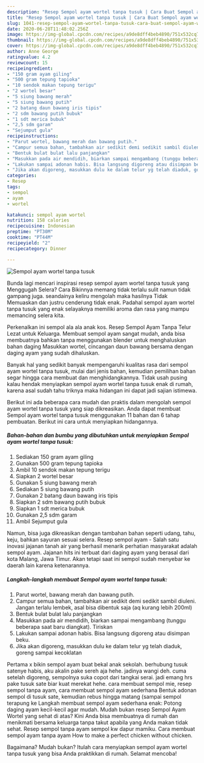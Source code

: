 ```yaml
---
description: "Resep Sempol ayam wortel tanpa tusuk | Cara Buat Sempol ayam wortel tanpa tusuk Yang Enak Dan Lezat"
title: "Resep Sempol ayam wortel tanpa tusuk | Cara Buat Sempol ayam wortel tanpa tusuk Yang Enak Dan Lezat"
slug: 1041-resep-sempol-ayam-wortel-tanpa-tusuk-cara-buat-sempol-ayam-wortel-tanpa-tusuk-yang-enak-dan-lezat
date: 2020-06-28T11:48:02.256Z
image: https://img-global.cpcdn.com/recipes/a9de8dff4beb4890/751x532cq70/sempol-ayam-wortel-tanpa-tusuk-foto-resep-utama.jpg
thumbnail: https://img-global.cpcdn.com/recipes/a9de8dff4beb4890/751x532cq70/sempol-ayam-wortel-tanpa-tusuk-foto-resep-utama.jpg
cover: https://img-global.cpcdn.com/recipes/a9de8dff4beb4890/751x532cq70/sempol-ayam-wortel-tanpa-tusuk-foto-resep-utama.jpg
author: Anne George
ratingvalue: 4.2
reviewcount: 15
recipeingredient:
- "150 gram ayam giling"
- "500 gram tepung tapioka"
- "10 sendok makan tepung terigu"
- "2 wortel besar"
- "5 siung bawang merah"
- "5 siung bawang putih"
- "2 batang daun bawang iris tipis"
- "2 sdm bawang putih bubuk"
- "1 sdt merica bubuk"
- "2,5 sdm garam"
- "Sejumput gula"
recipeinstructions:
- "Parut wortel, bawang merah dan bawang putih."
- "Campur semua bahan, tambahkan air sedikit demi sedikit sambil diuleni. Jangan terlalu lembek, asal bisa dibentuk saja (aq kurang lebih 200ml)"
- "Bentuk bulat bulat lalu panjangkan"
- "Masukkan pada air mendidih, biarkan sampai mengambang (tunggu beberapa saat baru diangkat). Tiriskan"
- "Lakukan sampai adonan habis. Bisa langsung digoreng atau disimpan beku."
- "Jika akan digoreng, masukkan dulu ke dalam telur yg telah diaduk, goreng sampai kecoklatan"
categories:
- Resep
tags:
- sempol
- ayam
- wortel

katakunci: sempol ayam wortel 
nutrition: 158 calories
recipecuisine: Indonesian
preptime: "PT30M"
cooktime: "PT44M"
recipeyield: "2"
recipecategory: Dinner

---
```



![Sempol ayam wortel tanpa tusuk](https://img-global.cpcdn.com/recipes/a9de8dff4beb4890/751x532cq70/sempol-ayam-wortel-tanpa-tusuk-foto-resep-utama.jpg)

Bunda lagi mencari inspirasi resep sempol ayam wortel tanpa tusuk yang Menggugah Selera? Cara Bikinnya memang tidak terlalu sulit namun tidak gampang juga. seandainya keliru mengolah maka hasilnya Tidak Memuaskan dan justru cenderung tidak enak. Padahal sempol ayam wortel tanpa tusuk yang enak selayaknya memiliki aroma dan rasa yang mampu memancing selera kita.

Perkenalkan ini sempol ala ala anak kos. Resep Sempol Ayam Tanpa Telur Lezat untuk Keluarga. Membuat sempol ayam sangat mudah, anda bisa membuatnya bahkan tanpa menggunakan blender untuk menghaluskan bahan daging Masukkan wortel, cincangan daun bawang bersama dengan daging ayam yang sudah dihaluskan.

Banyak hal yang sedikit banyak mempengaruhi kualitas rasa dari sempol ayam wortel tanpa tusuk, mulai dari jenis bahan, kemudian pemilihan bahan segar hingga cara membuat dan menghidangkannya. Tidak usah pusing kalau hendak menyiapkan sempol ayam wortel tanpa tusuk enak di rumah, karena asal sudah tahu triknya maka hidangan ini dapat jadi sajian istimewa.


Berikut ini ada beberapa cara mudah dan praktis dalam mengolah sempol ayam wortel tanpa tusuk yang siap dikreasikan. Anda dapat membuat Sempol ayam wortel tanpa tusuk menggunakan 11 bahan dan 6 tahap pembuatan. Berikut ini cara untuk menyiapkan hidangannya.

<!--inarticleads1-->

##### Bahan-bahan dan bumbu yang dibutuhkan untuk menyiapkan Sempol ayam wortel tanpa tusuk:

1. Sediakan 150 gram ayam giling
1. Gunakan 500 gram tepung tapioka
1. Ambil 10 sendok makan tepung terigu
1. Siapkan 2 wortel besar
1. Gunakan 5 siung bawang merah
1. Sediakan 5 siung bawang putih
1. Gunakan 2 batang daun bawang iris tipis
1. Siapkan 2 sdm bawang putih bubuk
1. Siapkan 1 sdt merica bubuk
1. Gunakan 2,5 sdm garam
1. Ambil Sejumput gula


Namun, bisa juga dikreasikan dengan tambahan bahan seperti udang, tahu, keju, bahkan sayuran sesuai selera. Resep sempol ayam - Salah satu inovasi jajanan tanah air yang berhasil menarik perhatian masyarakat adalah sempol ayam. Jajanan hits ini terbuat dari daging ayam yang berasal dari kota Malang, Jawa Timur. Akan tetapi saat ini sempol sudah menyebar ke daerah lain karena ketenarannya. 

<!--inarticleads2-->

##### Langkah-langkah membuat Sempol ayam wortel tanpa tusuk:

1. Parut wortel, bawang merah dan bawang putih.
1. Campur semua bahan, tambahkan air sedikit demi sedikit sambil diuleni. Jangan terlalu lembek, asal bisa dibentuk saja (aq kurang lebih 200ml)
1. Bentuk bulat bulat lalu panjangkan
1. Masukkan pada air mendidih, biarkan sampai mengambang (tunggu beberapa saat baru diangkat). Tiriskan
1. Lakukan sampai adonan habis. Bisa langsung digoreng atau disimpan beku.
1. Jika akan digoreng, masukkan dulu ke dalam telur yg telah diaduk, goreng sampai kecoklatan


Pertama x bikin sempol ayam buat bekal anak sekolah. berhubung tusuk satenye habis, aku akalin pake sereh aja hehe. jadinya wangi deh. cuma setelah digoreng, sempolnya suka copot dari tangkai serai. jadi emang hrs pake tusuk sate biar kuat merekat hehe. cara membuat sempol mie, resep sempol tanpa ayam, cara membuat sempol ayam sederhana Bentuk adonan sempol di tusuk sate, kemudian rebus hingga matang (sampai sempol terapung ke Langkah membuat sempol ayam sederhana enak: Potong daging ayam kecil-kecil agar mudah. Mudah bukan resep Sempol Ayam Wortel yang sehat di atas? Kini Anda bisa membuatnya di rumah dan menikmati bersama keluarga tanpa takut apabila yang Anda makan tidak sehat. Resep sempol tanpa ayam sempol kw dapur mamiku. Cara membuat sempol ayam tanpa ayam How to make a perfect chicken without chicken. 

Bagaimana? Mudah bukan? Itulah cara menyiapkan sempol ayam wortel tanpa tusuk yang bisa Anda praktikkan di rumah. Selamat mencoba!
